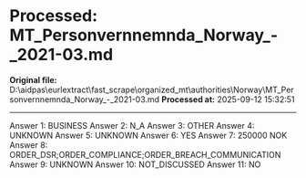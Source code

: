 # Processed: MT_Personvernnemnda_Norway_-_2021-03.md

**Original file:** D:\aidpas\eurlextract\fast_scrape\organized_mt\authorities\Norway\MT_Personvernnemnda_Norway_-_2021-03.md
**Processed at:** 2025-09-12 15:32:51

---

Answer 1: BUSINESS
Answer 2: N_A
Answer 3: OTHER
Answer 4: UNKNOWN
Answer 5: UNKNOWN
Answer 6: YES
Answer 7: 250000 NOK
Answer 8: ORDER_DSR;ORDER_COMPLIANCE;ORDER_BREACH_COMMUNICATION
Answer 9: UNKNOWN
Answer 10: NOT_DISCUSSED
Answer 11: NO